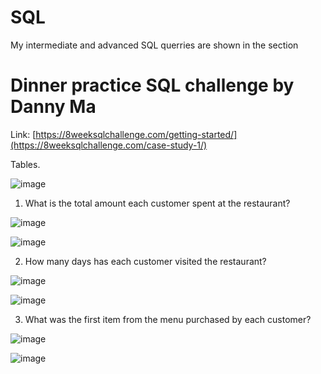 # SQL
My intermediate and advanced SQL querries are shown in the section
# Dinner practice SQL challenge by Danny Ma

Link: [https://8weeksqlchallenge.com/getting-started/](https://8weeksqlchallenge.com/case-study-1/)

Tables.

![image](https://user-images.githubusercontent.com/107795987/229900115-017d6aae-9caf-46e8-96d2-d9953b4c9903.png)

1. What is the total amount each customer spent at the restaurant?

![image](https://github.com/dannytheanalyst911/SQL-Danny-s-Diner/assets/107795987/a37489e5-2f67-4fdc-87b8-b638d718771c)


![image](https://github.com/dannytheanalyst911/SQL-Danny-s-Diner/assets/107795987/5431431d-b378-4edf-a796-19da21546338)

2. How many days has each customer visited the restaurant?

![image](https://github.com/dannytheanalyst911/SQL-Danny-s-Diner/assets/107795987/91629d33-ca0f-40df-8369-0ee4ee83229b)


![image](https://github.com/dannytheanalyst911/SQL-Danny-s-Diner/assets/107795987/734006c2-e1e3-4bb0-9b5d-374aa03424e6)

3. What was the first item from the menu purchased by each customer?

![image](https://github.com/dannytheanalyst911/SQL-Danny-s-Diner/assets/107795987/daad70c1-f7a9-422e-9b03-1642d66ec837)

![image](https://github.com/dannytheanalyst911/SQL-Danny-s-Diner/assets/107795987/3f8d3ab2-e61c-4b35-be9b-dc8f6cb88cc8)




